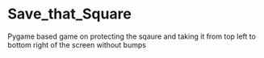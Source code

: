 # Save_that_Square
Pygame based game on protecting the sqaure and taking it from top left to bottom right of the screen without bumps
